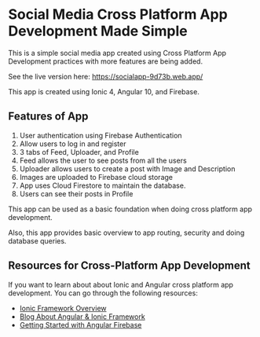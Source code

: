 # Social Media Cross Platform App Development Made Simple
This is a simple social media app created using Cross Platform App Development practices with more features are being added.

See the live version here: https://socialapp-9d73b.web.app/  
  
This app is created using Ionic 4, Angular 10, and Firebase.
## Features of App
1.  User authentication using Firebase Authentication
2.  Allow users to log in and register
3.  3 tabs of Feed, Uploader, and Profile
4.  Feed allows the user to see posts from all the users
5.  Uploader allows users to create a post with Image and Description
6.  Images are uploaded to Firebase cloud storage
7.  App uses Cloud Firestore to maintain the database.
8.  Users can see their posts in Profile

This app can be used as a basic foundation when doing cross platform app development.

Also, this app provides basic overview to app routing, security and doing database queries.

## Resources for Cross-Platform App Development

If you want to learn about about Ionic and Angular cross platform app development. You can go through the following resources:

-   [Ionic Framework Overview](https://ionicframework.com/docs)
-   [Blog About Angular & Ionic Framework](https://angularo.com/blog/)
-   [Getting Started with Angular Firebase](https://github.com/angular/angularfire#readme)
